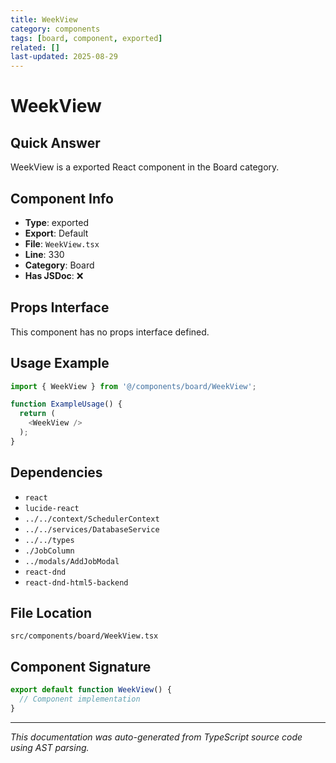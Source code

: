 ```yaml
---
title: WeekView
category: components
tags: [board, component, exported]
related: []
last-updated: 2025-08-29
---
```


# WeekView

## Quick Answer
WeekView is a exported React component in the Board category.

## Component Info

- **Type**: exported
- **Export**: Default
- **File**: `WeekView.tsx`
- **Line**: 330
- **Category**: Board
- **Has JSDoc**: ❌

## Props Interface

This component has no props interface defined.

## Usage Example

```typescript
import { WeekView } from '@/components/board/WeekView';

function ExampleUsage() {
  return (
    <WeekView />
  );
}
```

## Dependencies


- `react`
- `lucide-react`
- `../../context/SchedulerContext`
- `../../services/DatabaseService`
- `../../types`
- `./JobColumn`
- `../modals/AddJobModal`
- `react-dnd`
- `react-dnd-html5-backend`


## File Location

`src/components/board/WeekView.tsx`

## Component Signature

```typescript
export default function WeekView() { 
  // Component implementation
}
```

---

*This documentation was auto-generated from TypeScript source code using AST parsing.*